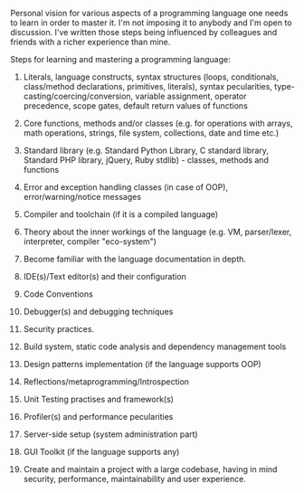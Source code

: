 Personal vision for various aspects of a programming language one needs to learn in order to
master it. I'm not imposing it to anybody and I'm open to discussion. I've written those
steps being influenced by colleagues and friends with a richer experience than mine.

Steps for learning and mastering a programming language:

1. Literals, language constructs, syntax structures (loops, conditionals, class/method
	declarations, primitives, literals), syntax pecularities, type-casting/coercing/conversion,
	variable assignment, operator precedence, scope gates, default return values of functions
2. Core functions, methods and/or classes (e.g. for operations with arrays, math operations, strings,
   file system, collections, date and time etc.)
3. Standard library (e.g. Standard Python Library, C standard library,
	Standard PHP library, jQuery, Ruby stdlib) -
    classes, methods and functions
4. Error and exception handling classes (in case of OOP), error/warning/notice messages
5. Compiler and toolchain (if it is a compiled language)
6. Theory about the inner workings of the language (e.g. VM, parser/lexer,
	interpreter, compiler "eco-system")
7. Become familiar with the language documentation in depth.
7. IDE(s)/Text editor(s) and their configuration
8. Code Conventions
9. Debugger(s) and debugging techniques
10. Security practices.
11. Build system, static code analysis and dependency management tools
12. Design patterns implementation (if the language supports OOP)
14. Reflections/metaprogramming/Introspection
15. Unit Testing practises and framework(s)
16. Profiler(s) and performance pecularities
17. Server-side setup (system administration part)
18. GUI Toolkit (if the language supports any)

19. Create and maintain a project with a large codebase,
having in mind security, performance, maintainability
and user experience.
